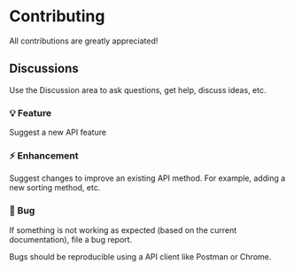# Contributing

All contributions are greatly appreciated!

## Discussions

Use the Discussion area to ask questions, get help, discuss ideas, etc.

### :bulb: Feature

Suggest a new API feature

### :zap: Enhancement

Suggest changes to improve an existing API method. For example, adding a new sorting method, etc.


### :bug: Bug

If something is not working as expected (based on the current documentation), file a bug report.

Bugs should be reproducible using a API client like Postman or Chrome.
